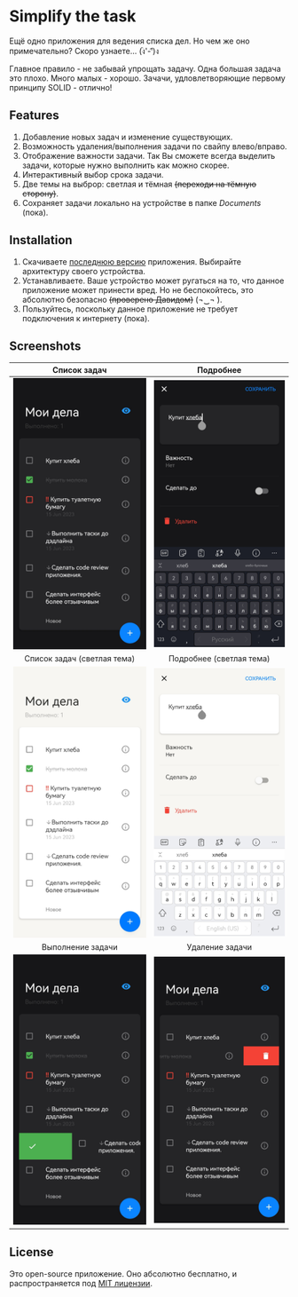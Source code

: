 # Simplify the task

Ещё одно приложения для ведения списка дел. Но чем же оно примечательно? Скоро узнаете... (ง︡'-'︠)ง

Главное правило - не забывай упрощать задачу. Одна большая задача это плохо. Много малых - хорошо. Зачачи, удловлетворяющие первому принципу SOLID - отлично!

## Features

1. Добавление новых задач и изменение существующих.
2. Возможность удаления/выполнения задачи по свайпу влево/вправо.
3. Отображение важности задачи. Так Вы сможете всегда выделить задачи, которые нужно выполнить как можно скорее.
4. Интерактивный выбор срока задачи.
5. Две темы на выброр: светлая и тёмная <s>(переходи на тёмную сторону)</s>.
6. Сохраняет задачи локально на устройстве в папке *Documents* (пока).

## Installation

1. Скачиваете [последнюю версию][latest_release] приложения. Выбирайте архитектуру своего устройства.
2. Устанавливаете. Ваше устройство может ругаться на то, что данное приложение может принести вред. Но не беспокойтесь, это абсолютно безопасно <s>(проверено Давидом)</s> (¬‿¬ ).
3. Пользуйтесь, поскольку данное приложение не требует подключения к интернету (пока).


## Screenshots
| Список задач | Подробнее |
| :----------: | :-------: |
| ![Task List][screen_task_list] | ![Task][screen_task] |
| Список задач (светлая тема) | Подробнее (светлая тема) |
| ![Task List][screen_task_list_light] | ![Task][screen_task_light] |
| Выполнение задачи | Удаление задачи |
| ![Task List][screen_task_complete] | ![Task][screen_task_delete] |

## License

Это open-source приложение. Оно абсолютно бесплатно, и распространяется под [MIT лицензии][license].


[latest_release]: https://github.com/leshgun/simplify_the_task/releases/latest

[license]: LICENSE
[screen_task_list]: docs/images/task_list.png
[screen_task]: docs/images/task.png "Task"
[screen_task_list_light]: docs/images/task_list_light.png
[screen_task_light]: docs/images/task_light.png "Task"
[screen_task_complete]: docs/images/task_complete.png
[screen_task_delete]: docs/images/task_delete.png "Task"
